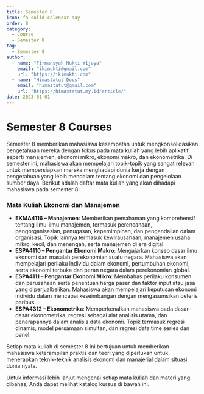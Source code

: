 ```yaml
--- 
title: Semester 8
icon: fa-solid:calendar-day
order: 8
category:
  - Course
  - Semester 8
tag:
  - Semester 8
author:
  - name: "Firmansyah Mukti Wijaya"
    email: "ikimukti@gmail.com"
    url: "https://ikimukti.com"
  - name: "Himastatut Docs"
    email: "himastatut@gmail.com"
    url: "https://himastatut.my.id/article/"
date: 2023-01-01
--- 
```


# Semester 8 Courses

Semester 8 memberikan mahasiswa kesempatan untuk mengkonsolidasikan pengetahuan mereka dengan fokus pada mata kuliah yang lebih aplikatif seperti manajemen, ekonomi mikro, ekonomi makro, dan ekonometrika. Di semester ini, mahasiswa akan mempelajari topik-topik yang sangat relevan untuk mempersiapkan mereka menghadapi dunia kerja dengan pengetahuan yang lebih mendalam tentang ekonomi dan pengelolaan sumber daya. Berikut adalah daftar mata kuliah yang akan dihadapi mahasiswa pada semester 8:

### Mata Kuliah Ekonomi dan Manajemen
- **EKMA4116 – Manajemen**: Memberikan pemahaman yang komprehensif tentang ilmu-ilmu manajemen, termasuk perencanaan, pengorganisasian, penugasan, kepemimpinan, dan pengendalian dalam organisasi. Topik lainnya termasuk kewirausahaan, manajemen usaha mikro, kecil, dan menengah, serta manajemen di era digital.
- **ESPA4110 – Pengantar Ekonomi Makro**: Mengajarkan konsep dasar ilmu ekonomi dan masalah perekonomian suatu negara. Mahasiswa akan mempelajari perilaku individu dalam ekonomi, pertumbuhan ekonomi, serta ekonomi terbuka dan peran negara dalam perekonomian global.
- **ESPA4111 – Pengantar Ekonomi Mikro**: Membahas perilaku konsumen dan perusahaan serta penentuan harga pasar dan faktor input atau jasa yang diperjualbelikan. Mahasiswa akan mempelajari keputusan ekonomi individu dalam mencapai keseimbangan dengan mengasumsikan ceteris paribus.
- **ESPA4312 – Ekonometrika**: Memperkenalkan mahasiswa pada dasar-dasar ekonometrika, regresi sebagai alat analisis utama, dan penerapannya dalam analisis data ekonomi. Topik termasuk regresi dinamis, model persamaan simultan, dan regresi data time series dan panel.

Setiap mata kuliah di semester 8 ini bertujuan untuk memberikan mahasiswa keterampilan praktis dan teori yang diperlukan untuk menerapkan teknik-teknik analisis ekonomi dan manajerial dalam situasi dunia nyata.

Untuk informasi lebih lanjut mengenai setiap mata kuliah dan materi yang dibahas, Anda dapat melihat katalog kursus di bawah ini.

<Catalog />
